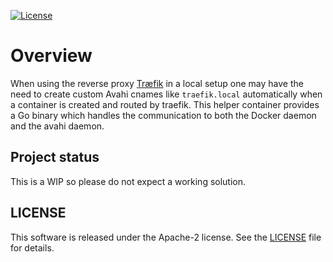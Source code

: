 [![License](https://img.shields.io/badge/License-Apache_2.0-blue.svg)](https://opensource.org/licenses/Apache-2.0)

# Overview

When using the reverse proxy [Træfik](https://traefik.io) in a local setup one may have the need to create custom Avahi cnames like `traefik.local` automatically when a container is created and routed by traefik. This helper container provides a Go binary which handles the communication to both the Docker daemon and the avahi daemon. 


## Project status

This is a WIP so please do not expect a working solution.

## LICENSE
This software is released under the Apache-2 license. See the [LICENSE](LICENSE) file for details.